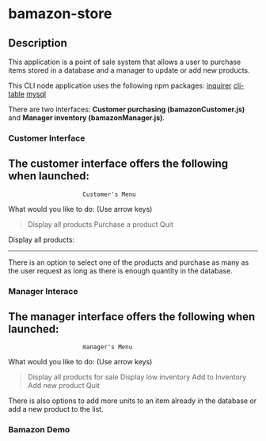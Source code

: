 # bamazon-store

## Description

This application is a point of sale system that allows a user to purchase items stored in a database and a manager to update or add new products.

This CLI node application uses the following npm packages: 
[inquirer](https://www.npmjs.com/package/inquirer) 
[cli-table](https://www.npmjs.com/package/cli-table)
[mysql](https://www.npmjs.com/package/mysql)

There are two interfaces: **Customer purchasing (bamazonCustomer.js)** and **Manager inventory (bamazonManager.js)**.

### Customer Interface

The customer interface offers the following when launched:
----------------------------------------------------------------

                         Customer's Menu

 What would you like to do: (Use arrow keys)
> Display all products
  Purchase a product
  Quit

Display all products:

----------------------------------------------------------------

There is an option to select one of the products and purchase as many as the user request as long as there is enough quantity in the database.

### Manager Interace

The manager interface offers the following when launched:
----------------------------------------------------------------

                         manager's Menu

 What would you like to do: (Use arrow keys)
> Display all products for sale
  Display low inventory
  Add to Inventory
  Add new product
  Quit

There is also options to add more units to an item already in the database or add a new product to the list.

### Bamazon Demo
